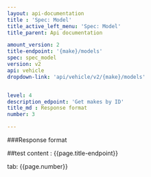 ```yaml
---
layout: api-documentation
title : 'Spec: Model'
title_active_left_menu: 'Spec: Model'
title_parent: Api documentation

amount_version: 2
title-endpoint: '{make}/models'
spec: spec_model
version: v2
api: vehicle
dropdown-link: 'api/vehicle/v2/{make}/models'


level: 4
description_edpoint: 'Get makes by ID'
title_md : Response format
number: 3

---
```


###Response format

##test content : {{page.title-endpoint}} 

tab: {{page.number}}